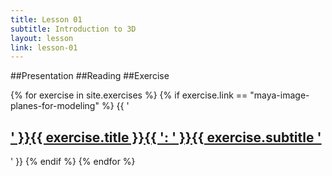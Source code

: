 ```yaml
---
title: Lesson 01
subtitle: Introduction to 3D
layout: lesson
link: lesson-01
---
```


##Presentation
##Reading
##Exercise


{% for exercise in site.exercises %}
   {% if exercise.link == "maya-image-planes-for-modeling" %}
     {{ '<h2><a href="' }}{{ exercise.url | prepend: site.baseurl }}{{ '"><span class="exercise-title">' }}{{ exercise.title }}{{ '</span>: <span class="exercise-subtitle">' }}{{ exercise.subtitle '</span></a></h2>' }}
   {% endif %}
{% endfor %}

